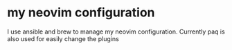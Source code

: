 # my neovim configuration

I use ansible and brew to manage my neovim configuration.
Currently paq is also used for easily change the plugins
